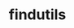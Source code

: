 ---
title: "findutils"
layout: cache
categories: [package, develop-2025-01-19]
meta: {"versions": ["4.10.0"], "compilers": ["gcc@=10.5.0", "gcc@=11.1.0", "gcc@=11.4.0", "gcc@=12.3.0", "gcc@=12.4.0", "gcc@=13.2.0", "gcc@=13.3.0", "gcc@=7.3.1", "gcc@=7.5.0", "gcc@=9.4.0", "oneapi@=2024.1.0", "oneapi@=2024.2.1"], "oss": ["amzn2", "centos7", "rhel8", "ubuntu18.04", "ubuntu20.04", "ubuntu22.04", "ubuntu24.04"], "platforms": ["linux"], "targets": ["aarch64", "neoverse_v1", "neoverse_v2", "ppc64le", "x86_64_v3", "x86_64_v4"], "stacks": ["aws-isc", "aws-isc-aarch64", "aws-pcluster-neoverse_v1", "aws-pcluster-x86_64_v4", "build_systems", "data-vis-sdk", "developer-tools-aarch64-linux-gnu", "developer-tools-x86_64_v3-linux-gnu", "e4s", "e4s-neoverse-v2", "e4s-oneapi", "e4s-power", "e4s-rocm-external", "hep", "ml-linux-aarch64-cpu", "ml-linux-aarch64-cuda", "ml-linux-x86_64-cpu", "ml-linux-x86_64-cuda", "ml-linux-x86_64-rocm", "radiuss", "radiuss-aws", "radiuss-aws-aarch64", "root", "tutorial"], "num_specs": 27, "num_specs_by_stack": {"root": 27, "radiuss-aws-aarch64": 2, "aws-isc-aarch64": 1, "aws-pcluster-neoverse_v1": 1, "aws-pcluster-x86_64_v4": 4, "radiuss-aws": 2, "aws-isc": 1, "developer-tools-x86_64_v3-linux-gnu": 1, "developer-tools-aarch64-linux-gnu": 1, "build_systems": 1, "radiuss": 2, "e4s-power": 2, "data-vis-sdk": 1, "e4s-neoverse-v2": 2, "tutorial": 2, "e4s": 2, "e4s-rocm-external": 1, "hep": 1, "e4s-oneapi": 2, "ml-linux-aarch64-cpu": 1, "ml-linux-aarch64-cuda": 1, "ml-linux-x86_64-cpu": 1, "ml-linux-x86_64-rocm": 1, "ml-linux-x86_64-cuda": 1}}
spec_details: [{"hash": "np6y7eo5aek5y7x7i4hpgup6r7g4grtz", "compiler": "gcc@=7.3.1", "versions": ["4.10.0"], "os": "amzn2", "platform": "linux", "target": "aarch64", "variants": ["build_system=autotools", "patches=440b954"], "stacks": ["root", "radiuss-aws-aarch64"], "size": "-", "tarball": "https://binaries.spack.io/develop-2025-01-19/build_cache/linux-amzn2-aarch64/gcc-7.3.1/findutils-4.10.0/linux-amzn2-aarch64-gcc-7.3.1-findutils-4.10.0-np6y7eo5aek5y7x7i4hpgup6r7g4grtz.spack"}, {"hash": "3m2wmzv3y7z5zozs2lsojyhju6nshzga", "compiler": "gcc@=7.3.1", "versions": ["4.10.0"], "os": "amzn2", "platform": "linux", "target": "aarch64", "variants": ["build_system=autotools", "patches=440b954"], "stacks": ["aws-isc-aarch64", "root"], "size": "-", "tarball": "https://binaries.spack.io/develop-2025-01-19/build_cache/linux-amzn2-aarch64/gcc-7.3.1/findutils-4.10.0/linux-amzn2-aarch64-gcc-7.3.1-findutils-4.10.0-3m2wmzv3y7z5zozs2lsojyhju6nshzga.spack"}, {"hash": "ovex4azk5wwqmf6nlyul246q3b2jrfqy", "compiler": "gcc@=7.3.1", "versions": ["4.10.0"], "os": "amzn2", "platform": "linux", "target": "aarch64", "variants": ["build_system=autotools", "patches=440b954"], "stacks": ["root", "radiuss-aws-aarch64"], "size": "-", "tarball": "https://binaries.spack.io/develop-2025-01-19/build_cache/linux-amzn2-aarch64/gcc-7.3.1/findutils-4.10.0/linux-amzn2-aarch64-gcc-7.3.1-findutils-4.10.0-ovex4azk5wwqmf6nlyul246q3b2jrfqy.spack"}, {"hash": "fwsd73vfwujrkfrho6vx4xjtm277u3mo", "compiler": "gcc@=12.4.0", "versions": ["4.10.0"], "os": "amzn2", "platform": "linux", "target": "neoverse_v1", "variants": ["build_system=autotools", "patches=440b954"], "stacks": ["aws-pcluster-neoverse_v1", "root"], "size": "-", "tarball": "https://binaries.spack.io/develop-2025-01-19/build_cache/linux-amzn2-neoverse_v1/gcc-12.4.0/findutils-4.10.0/linux-amzn2-neoverse_v1-gcc-12.4.0-findutils-4.10.0-fwsd73vfwujrkfrho6vx4xjtm277u3mo.spack"}, {"hash": "l5zp7gatwbez44lqmxpoc5a4sayy5pds", "compiler": "gcc@=12.4.0", "versions": ["4.10.0"], "os": "amzn2", "platform": "linux", "target": "x86_64_v3", "variants": ["build_system=autotools", "patches=440b954"], "stacks": ["root", "aws-pcluster-x86_64_v4"], "size": "-", "tarball": "https://binaries.spack.io/develop-2025-01-19/build_cache/linux-amzn2-x86_64_v3/gcc-12.4.0/findutils-4.10.0/linux-amzn2-x86_64_v3-gcc-12.4.0-findutils-4.10.0-l5zp7gatwbez44lqmxpoc5a4sayy5pds.spack"}, {"hash": "gg4strakkfldysfbjmsoqeua65cjplhv", "compiler": "gcc@=7.3.1", "versions": ["4.10.0"], "os": "amzn2", "platform": "linux", "target": "x86_64_v3", "variants": ["build_system=autotools", "patches=440b954"], "stacks": ["radiuss-aws", "root"], "size": "-", "tarball": "https://binaries.spack.io/develop-2025-01-19/build_cache/linux-amzn2-x86_64_v3/gcc-7.3.1/findutils-4.10.0/linux-amzn2-x86_64_v3-gcc-7.3.1-findutils-4.10.0-gg4strakkfldysfbjmsoqeua65cjplhv.spack"}, {"hash": "r4yxllh75dx7tkvtwgdtknp5qf22cjfc", "compiler": "gcc@=7.3.1", "versions": ["4.10.0"], "os": "amzn2", "platform": "linux", "target": "x86_64_v3", "variants": ["build_system=autotools", "patches=440b954"], "stacks": ["aws-isc", "root"], "size": "-", "tarball": "https://binaries.spack.io/develop-2025-01-19/build_cache/linux-amzn2-x86_64_v3/gcc-7.3.1/findutils-4.10.0/linux-amzn2-x86_64_v3-gcc-7.3.1-findutils-4.10.0-r4yxllh75dx7tkvtwgdtknp5qf22cjfc.spack"}, {"hash": "n73k7rlwz2bo7edarltgtgshz32h33ys", "compiler": "gcc@=7.3.1", "versions": ["4.10.0"], "os": "amzn2", "platform": "linux", "target": "x86_64_v3", "variants": ["build_system=autotools", "patches=440b954"], "stacks": ["radiuss-aws", "root"], "size": "-", "tarball": "https://binaries.spack.io/develop-2025-01-19/build_cache/linux-amzn2-x86_64_v3/gcc-7.3.1/findutils-4.10.0/linux-amzn2-x86_64_v3-gcc-7.3.1-findutils-4.10.0-n73k7rlwz2bo7edarltgtgshz32h33ys.spack"}, {"hash": "tx2zoxamwtnbdfqhsy3tpg4vkk4a6kry", "compiler": "oneapi@=2024.1.0", "versions": ["4.10.0"], "os": "amzn2", "platform": "linux", "target": "x86_64_v3", "variants": ["build_system=autotools", "patches=440b954"], "stacks": ["root", "aws-pcluster-x86_64_v4"], "size": "-", "tarball": "https://binaries.spack.io/develop-2025-01-19/build_cache/linux-amzn2-x86_64_v3/oneapi-2024.1.0/findutils-4.10.0/linux-amzn2-x86_64_v3-oneapi-2024.1.0-findutils-4.10.0-tx2zoxamwtnbdfqhsy3tpg4vkk4a6kry.spack"}, {"hash": "6cp7n4cnair767kzey7sgwg5uo7kqo3y", "compiler": "gcc@=12.4.0", "versions": ["4.10.0"], "os": "amzn2", "platform": "linux", "target": "x86_64_v4", "variants": ["build_system=autotools", "patches=440b954"], "stacks": ["root", "aws-pcluster-x86_64_v4"], "size": "-", "tarball": "https://binaries.spack.io/develop-2025-01-19/build_cache/linux-amzn2-x86_64_v4/gcc-12.4.0/findutils-4.10.0/linux-amzn2-x86_64_v4-gcc-12.4.0-findutils-4.10.0-6cp7n4cnair767kzey7sgwg5uo7kqo3y.spack"}, {"hash": "fsupfitney6kowhlmzbfapfrb3ayrckn", "compiler": "oneapi@=2024.1.0", "versions": ["4.10.0"], "os": "amzn2", "platform": "linux", "target": "x86_64_v4", "variants": ["build_system=autotools", "patches=440b954"], "stacks": ["root", "aws-pcluster-x86_64_v4"], "size": "-", "tarball": "https://binaries.spack.io/develop-2025-01-19/build_cache/linux-amzn2-x86_64_v4/oneapi-2024.1.0/findutils-4.10.0/linux-amzn2-x86_64_v4-oneapi-2024.1.0-findutils-4.10.0-fsupfitney6kowhlmzbfapfrb3ayrckn.spack"}, {"hash": "5cbih2i6z3tzo2gig4yxwpiey3pg62it", "compiler": "gcc@=10.5.0", "versions": ["4.10.0"], "os": "centos7", "platform": "linux", "target": "x86_64_v3", "variants": ["build_system=autotools", "patches=440b954"], "stacks": ["root", "developer-tools-x86_64_v3-linux-gnu"], "size": "-", "tarball": "https://binaries.spack.io/develop-2025-01-19/build_cache/linux-centos7-x86_64_v3/gcc-10.5.0/findutils-4.10.0/linux-centos7-x86_64_v3-gcc-10.5.0-findutils-4.10.0-5cbih2i6z3tzo2gig4yxwpiey3pg62it.spack"}, {"hash": "njjre6jzfjtmmpdgcznlutl3le6lqdfl", "compiler": "gcc@=13.3.0", "versions": ["4.10.0"], "os": "rhel8", "platform": "linux", "target": "aarch64", "variants": ["build_system=autotools", "patches=440b954"], "stacks": ["root", "developer-tools-aarch64-linux-gnu"], "size": "-", "tarball": "https://binaries.spack.io/develop-2025-01-19/build_cache/linux-rhel8-aarch64/gcc-13.3.0/findutils-4.10.0/linux-rhel8-aarch64-gcc-13.3.0-findutils-4.10.0-njjre6jzfjtmmpdgcznlutl3le6lqdfl.spack"}, {"hash": "ckllge76lnsignjgmogzsz4eoyjgee6x", "compiler": "gcc@=7.5.0", "versions": ["4.10.0"], "os": "ubuntu18.04", "platform": "linux", "target": "x86_64_v3", "variants": ["build_system=autotools", "patches=440b954"], "stacks": ["build_systems", "root", "radiuss"], "size": "-", "tarball": "https://binaries.spack.io/develop-2025-01-19/build_cache/linux-ubuntu18.04-x86_64_v3/gcc-7.5.0/findutils-4.10.0/linux-ubuntu18.04-x86_64_v3-gcc-7.5.0-findutils-4.10.0-ckllge76lnsignjgmogzsz4eoyjgee6x.spack"}, {"hash": "fn4t65kkissrv2yqbnhfydfzywhcufre", "compiler": "gcc@=7.5.0", "versions": ["4.10.0"], "os": "ubuntu18.04", "platform": "linux", "target": "x86_64_v3", "variants": ["build_system=autotools", "patches=440b954"], "stacks": ["root", "radiuss"], "size": "-", "tarball": "https://binaries.spack.io/develop-2025-01-19/build_cache/linux-ubuntu18.04-x86_64_v3/gcc-7.5.0/findutils-4.10.0/linux-ubuntu18.04-x86_64_v3-gcc-7.5.0-findutils-4.10.0-fn4t65kkissrv2yqbnhfydfzywhcufre.spack"}, {"hash": "trrwf5uswshetdpesrsgqarotny2y4me", "compiler": "gcc@=9.4.0", "versions": ["4.10.0"], "os": "ubuntu20.04", "platform": "linux", "target": "ppc64le", "variants": ["build_system=autotools", "patches=440b954"], "stacks": ["root", "e4s-power"], "size": "-", "tarball": "https://binaries.spack.io/develop-2025-01-19/build_cache/linux-ubuntu20.04-ppc64le/gcc-9.4.0/findutils-4.10.0/linux-ubuntu20.04-ppc64le-gcc-9.4.0-findutils-4.10.0-trrwf5uswshetdpesrsgqarotny2y4me.spack"}, {"hash": "3uctxhlwwrrrhudblei44ryq6hucapch", "compiler": "gcc@=9.4.0", "versions": ["4.10.0"], "os": "ubuntu20.04", "platform": "linux", "target": "ppc64le", "variants": ["build_system=autotools", "patches=440b954"], "stacks": ["root", "e4s-power"], "size": "-", "tarball": "https://binaries.spack.io/develop-2025-01-19/build_cache/linux-ubuntu20.04-ppc64le/gcc-9.4.0/findutils-4.10.0/linux-ubuntu20.04-ppc64le-gcc-9.4.0-findutils-4.10.0-3uctxhlwwrrrhudblei44ryq6hucapch.spack"}, {"hash": "s5hwrynbkr2q2qebjtpfmailfwrmujza", "compiler": "gcc@=11.1.0", "versions": ["4.10.0"], "os": "ubuntu20.04", "platform": "linux", "target": "x86_64_v3", "variants": ["build_system=autotools", "patches=440b954"], "stacks": ["root", "data-vis-sdk"], "size": "-", "tarball": "https://binaries.spack.io/develop-2025-01-19/build_cache/linux-ubuntu20.04-x86_64_v3/gcc-11.1.0/findutils-4.10.0/linux-ubuntu20.04-x86_64_v3-gcc-11.1.0-findutils-4.10.0-s5hwrynbkr2q2qebjtpfmailfwrmujza.spack"}, {"hash": "ydccygsjynqzjiuhqdz7ghqpo3xvh6bx", "compiler": "gcc@=11.4.0", "versions": ["4.10.0"], "os": "ubuntu22.04", "platform": "linux", "target": "neoverse_v2", "variants": ["build_system=autotools", "patches=440b954"], "stacks": ["root", "e4s-neoverse-v2"], "size": "-", "tarball": "https://binaries.spack.io/develop-2025-01-19/build_cache/linux-ubuntu22.04-neoverse_v2/gcc-11.4.0/findutils-4.10.0/linux-ubuntu22.04-neoverse_v2-gcc-11.4.0-findutils-4.10.0-ydccygsjynqzjiuhqdz7ghqpo3xvh6bx.spack"}, {"hash": "i47eav2plary45fvcide2y7rgzj3gndl", "compiler": "gcc@=11.4.0", "versions": ["4.10.0"], "os": "ubuntu22.04", "platform": "linux", "target": "neoverse_v2", "variants": ["build_system=autotools", "patches=440b954"], "stacks": ["root", "e4s-neoverse-v2"], "size": "-", "tarball": "https://binaries.spack.io/develop-2025-01-19/build_cache/linux-ubuntu22.04-neoverse_v2/gcc-11.4.0/findutils-4.10.0/linux-ubuntu22.04-neoverse_v2-gcc-11.4.0-findutils-4.10.0-i47eav2plary45fvcide2y7rgzj3gndl.spack"}, {"hash": "5qli3pdu3sqdtmb5sc2lu5vdtipgad7d", "compiler": "gcc@=11.4.0", "versions": ["4.10.0"], "os": "ubuntu22.04", "platform": "linux", "target": "x86_64_v3", "variants": ["build_system=autotools", "patches=440b954"], "stacks": ["tutorial", "e4s", "root", "e4s-rocm-external", "hep"], "size": "-", "tarball": "https://binaries.spack.io/develop-2025-01-19/build_cache/linux-ubuntu22.04-x86_64_v3/gcc-11.4.0/findutils-4.10.0/linux-ubuntu22.04-x86_64_v3-gcc-11.4.0-findutils-4.10.0-5qli3pdu3sqdtmb5sc2lu5vdtipgad7d.spack"}, {"hash": "jx6sjyi6v2wexyjr24gaybcqdqni2nfb", "compiler": "gcc@=11.4.0", "versions": ["4.10.0"], "os": "ubuntu22.04", "platform": "linux", "target": "x86_64_v3", "variants": ["build_system=autotools", "patches=440b954"], "stacks": ["root", "e4s"], "size": "-", "tarball": "https://binaries.spack.io/develop-2025-01-19/build_cache/linux-ubuntu22.04-x86_64_v3/gcc-11.4.0/findutils-4.10.0/linux-ubuntu22.04-x86_64_v3-gcc-11.4.0-findutils-4.10.0-jx6sjyi6v2wexyjr24gaybcqdqni2nfb.spack"}, {"hash": "7tnpfuwhymhkw74myvmmeaezdexboqvu", "compiler": "oneapi@=2024.2.1", "versions": ["4.10.0"], "os": "ubuntu22.04", "platform": "linux", "target": "x86_64_v3", "variants": ["build_system=autotools", "patches=440b954"], "stacks": ["e4s-oneapi", "root"], "size": "-", "tarball": "https://binaries.spack.io/develop-2025-01-19/build_cache/linux-ubuntu22.04-x86_64_v3/oneapi-2024.2.1/findutils-4.10.0/linux-ubuntu22.04-x86_64_v3-oneapi-2024.2.1-findutils-4.10.0-7tnpfuwhymhkw74myvmmeaezdexboqvu.spack"}, {"hash": "7izqr6ljmqgkddlzuhwgq6hhgn7d44ma", "compiler": "oneapi@=2024.2.1", "versions": ["4.10.0"], "os": "ubuntu22.04", "platform": "linux", "target": "x86_64_v3", "variants": ["build_system=autotools", "patches=440b954"], "stacks": ["e4s-oneapi", "root"], "size": "-", "tarball": "https://binaries.spack.io/develop-2025-01-19/build_cache/linux-ubuntu22.04-x86_64_v3/oneapi-2024.2.1/findutils-4.10.0/linux-ubuntu22.04-x86_64_v3-oneapi-2024.2.1-findutils-4.10.0-7izqr6ljmqgkddlzuhwgq6hhgn7d44ma.spack"}, {"hash": "bhvzwy5iforxelamvddqmoky6maygbvn", "compiler": "gcc@=12.3.0", "versions": ["4.10.0"], "os": "ubuntu22.04", "platform": "linux", "target": "x86_64_v3", "variants": ["build_system=autotools", "patches=440b954"], "stacks": ["tutorial", "root"], "size": "-", "tarball": "https://binaries.spack.io/develop-2025-01-19/build_cache/linux-ubuntu22.04-x86_64_v3/gcc-12.3.0/findutils-4.10.0/linux-ubuntu22.04-x86_64_v3-gcc-12.3.0-findutils-4.10.0-bhvzwy5iforxelamvddqmoky6maygbvn.spack"}, {"hash": "kgl3mpywf2bfmnqhmkpal772qmswj2b3", "compiler": "gcc@=13.2.0", "versions": ["4.10.0"], "os": "ubuntu24.04", "platform": "linux", "target": "aarch64", "variants": ["build_system=autotools", "patches=440b954"], "stacks": ["ml-linux-aarch64-cpu", "ml-linux-aarch64-cuda", "root"], "size": "-", "tarball": "https://binaries.spack.io/develop-2025-01-19/build_cache/linux-ubuntu24.04-aarch64/gcc-13.2.0/findutils-4.10.0/linux-ubuntu24.04-aarch64-gcc-13.2.0-findutils-4.10.0-kgl3mpywf2bfmnqhmkpal772qmswj2b3.spack"}, {"hash": "yjrojtipc737tbcjvdpltdfyg4cyfnfd", "compiler": "gcc@=13.2.0", "versions": ["4.10.0"], "os": "ubuntu24.04", "platform": "linux", "target": "x86_64_v3", "variants": ["build_system=autotools", "patches=440b954"], "stacks": ["ml-linux-x86_64-cpu", "ml-linux-x86_64-rocm", "root", "ml-linux-x86_64-cuda"], "size": "-", "tarball": "https://binaries.spack.io/develop-2025-01-19/build_cache/linux-ubuntu24.04-x86_64_v3/gcc-13.2.0/findutils-4.10.0/linux-ubuntu24.04-x86_64_v3-gcc-13.2.0-findutils-4.10.0-yjrojtipc737tbcjvdpltdfyg4cyfnfd.spack"}]
---
